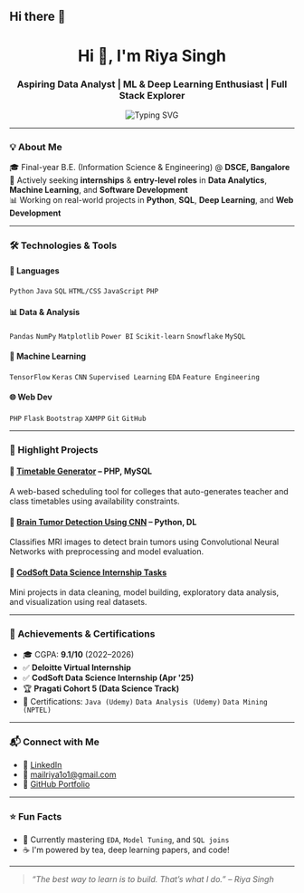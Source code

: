 ## Hi there 👋

<h1 align="center">Hi 👋, I'm Riya Singh</h1>
<h3 align="center">Aspiring Data Analyst | ML & Deep Learning Enthusiast | Full Stack Explorer</h3>

<p align="center">
  <img src="https://readme-typing-svg.demolab.com?font=Fira+Code&pause=1000&center=true&vCenter=true&width=440&lines=B.E.+Student+%7C+ISE+@DSCE;Data+Science+%7C+Python+%7C+SQL+%7C+ML;Building+AI+%2B+Web+projects+that+solve+real+problems" alt="Typing SVG" />
</p>

---

### 💡 About Me

🎓 Final-year B.E. (Information Science & Engineering) @ **DSCE, Bangalore**  
💼 Actively seeking **internships** & **entry-level roles** in **Data Analytics**, **Machine Learning**, and **Software Development**  
📊 Working on real-world projects in **Python**, **SQL**, **Deep Learning**, and **Web Development**

---

### 🛠️ Technologies & Tools

#### 🔷 Languages  
`Python` `Java` `SQL` `HTML/CSS` `JavaScript` `PHP`

#### 📊 Data & Analysis  
`Pandas` `NumPy` `Matplotlib` `Power BI` `Scikit-learn` `Snowflake` `MySQL`

#### 🤖 Machine Learning  
`TensorFlow` `Keras` `CNN` `Supervised Learning` `EDA` `Feature Engineering`

#### 🌐 Web Dev  
`PHP` `Flask` `Bootstrap` `XAMPP` `Git` `GitHub`

---

### 🚀 Highlight Projects

#### 📅 [Timetable Generator](https://github.com/riya1o1/Timetable-generator) – PHP, MySQL  
A web-based scheduling tool for colleges that auto-generates teacher and class timetables using availability constraints.

#### 🧠 [Brain Tumor Detection Using CNN](https://github.com/riya1o1/Brain-Tumor-Detection-Using-CNN) – Python, DL  
Classifies MRI images to detect brain tumors using Convolutional Neural Networks with preprocessing and model evaluation.

#### 📁 [CodSoft Data Science Internship Tasks](https://github.com/riya1o1/CodSoft-DataScience)  
Mini projects in data cleaning, model building, exploratory data analysis, and visualization using real datasets.

---

### 🏅 Achievements & Certifications

- 🎓 CGPA: **9.1/10** (2022–2026)
- ✅ **Deloitte Virtual Internship**
- ✅ **CodSoft Data Science Internship (Apr '25)**
- 🏆 **Pragati Cohort 5 (Data Science Track)**
- 📃 Certifications: `Java (Udemy)` `Data Analysis (Udemy)` `Data Mining (NPTEL)`

---

### 📬 Connect with Me

- 🔗 [LinkedIn](https://linkedin.com/in/riya-singh-8682b4261)
- 📧 [mailriya1o1@gmail.com](mailto:mailriya1o1@gmail.com)
- 📂 [GitHub Portfolio](https://github.com/riya1o1)

---

### ⭐ Fun Facts

- 🧠 Currently mastering `EDA`, `Model Tuning`, and `SQL joins`
- ☕ I'm powered by tea, deep learning papers, and code!

---

> _“The best way to learn is to build. That’s what I do.” – Riya Singh_



